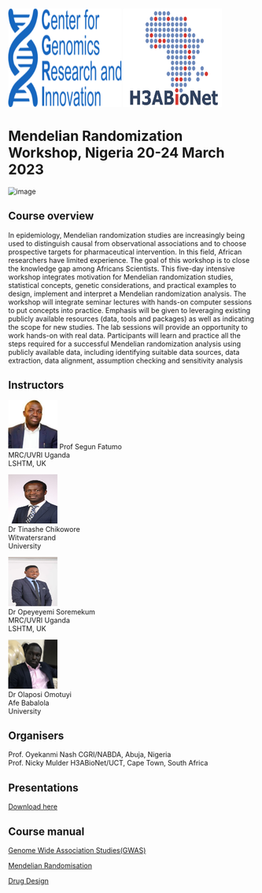 <img src="https://github.com/tinashedoc/cvx/blob/main/cgri-logo-standing-300x153-1.png" width="230" height="200">   <img src="https://github.com/tinashedoc/cvx/blob/main/H3ABioNet_Logo.png" width="200" height="200">

# Mendelian Randomization Workshop, Nigeria 20-24 March 2023

![image](https://user-images.githubusercontent.com/13121809/211202778-e9014dfa-52d9-4e58-a19d-a49e51520c31.png)

## Course overview
In epidemiology, Mendelian randomization studies are increasingly being used to distinguish causal from observational associations and to choose prospective targets for pharmaceutical intervention. In this field, African researchers have limited experience. The goal of this workshop is to close the knowledge gap among Africans Scientists. This five-day intensive workshop integrates motivation for Mendelian randomization studies, statistical concepts, genetic considerations, and practical examples to design, implement and interpret a Mendelian randomization analysis. The workshop will integrate seminar lectures with hands-on computer sessions to put concepts into practice. Emphasis will be given to leveraging existing publicly available resources (data, tools and packages) as well as indicating the scope for new studies. The lab sessions will provide an opportunity to work hands-on with real data. Participants will learn and practice all the steps required for a successful Mendelian randomization analysis using publicly available data, including identifying suitable data sources, data extraction, data alignment, assumption checking and sensitivity analysis  

## Instructors
<img src="https://github.com/tinashedoc/cvx/blob/main/Segun.jpeg" width="100" height="100">          
Prof Segun Fatumo <br> 
MRC/UVRI Uganda <br> 
LSHTM, UK <br>
      

<img src="https://github.com/tinashedoc/cvx/blob/main/Tinashe.jpeg" width="100" height="100"> <br>
Dr Tinashe Chikowore <br> 
Witwatersrand <br> 
University <br>

<img src="https://github.com/tinashedoc/cvx/blob/main/Opwe.webp" width="100" height="100"> <br>
Dr Opeyeyemi Soremekum <br> 
MRC/UVRI Uganda <br> 
LSHTM, UK <br>

<img src="https://github.com/tinashedoc/cvx/blob/main/Omotuyi-Olaposi-Idowu-445x421.jpeg" width="100" height="100"> <br>
Dr Olaposi Omotuyi <br> 
Afe Babalola <br> 
University <br> 


## Organisers

Prof. Oyekanmi Nash CGRI/NABDA, Abuja, Nigeria<br>
Prof. Nicky Mulder H3ABioNet/UCT, Cape Town, South Africa<br>



## Presentations
<a href="https://github.com/tinashedoc/CGRI-MRI-Workshop/tree/main/Presentations" target="_blank">Download here</a>

## Course manual
<a href="https://github.com/tinashedoc/CGRI-MRI-Workshop/tree/main/manuals/GWAS" target="blank">Genome Wide Association Studies(GWAS)</a>

<a href="https://github.com/tinashedoc/African-Genomics-Week/tree/main/manuals/NGS%20analysis" target="blank">Mendelian Randomisation</a>

<a href="https://github.com/tinashedoc/African-Genomics-Week/tree/main/manuals/Vaccine%20Design" target="blank"> Drug Design </a>



